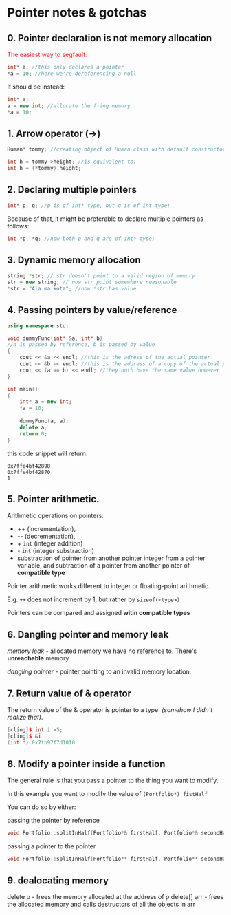 # Pointer notes & gotchas

## 0. Pointer declaration is not memory allocation

<p style="color:red">The easiest way to segfault:</p>

```C++
int* a; //this only declares a pointer
*a = 10; //here we're dereferencing a null
```
It should be instead:

```C++
int* a;
a = new int; //allocate the f-ing memory
*a = 10;
```

## 1. Arrow operator (->)

```C++
Human* tommy; //creating object of Human class with default constructor

int h = tommy->height; //is equivalent to:
int h = (*tommy).height;
```

## 2. Declaring multiple pointers

```C++
int* p, q; //p is of int* type, but q is of int type!
```

Because of that, it might be preferable to declare multiple pointers as follows:

```C++
int *p, *q; //now both p and q are of int* type;
```

## 3. Dynamic memory allocation
```C++
string *str; // str doesn't point to a valid region of memory
str = new string; // now str point somewhere reasonable
*str = "Ala ma kota"; //now *str has value
```

## 4. Passing pointers by value/reference
```C++
using namespace std;

void dummyFunc(int* &a, int* b) 
//a is passed by reference, b is passed by value
{
    cout << &a << endl; //this is the adress of the actual pointer
    cout << &b << endl; //this is the address of a copy of the actual pointer 
    cout << (a == b) << endl; //they both have the same value however
}

int main()
{
    int* a = new int;
    *a = 10;
    
    dummyFunc(a, a);
    delete a;
    return 0;
}
```

this code snippet will return:

```
0x7ffe4bf42898
0x7ffe4bf42870
1
```

## 5. Pointer arithmetic.
Arithmetic operations on pointers:
- ++ (incrementation),
- -- (decrementation),
- \+ ```int``` (integer addition)
- \- ```int``` (integer substraction)
- substraction of pointer from another pointer
integer from a pointer variable, and subtraction of a pointer from another pointer of __compatible type__ 

Pointer arithmetic works different to integer or floating-point arithmetic.

E.g. ```++``` does not increment by 1, but rather by ```sizeof(<type>)```

Pointers can be compared and assigned __witin compatible types__

## 6. Dangling pointer and memory leak

_memory leak_ - allocated memory we have no reference to. There's __unreachable__ memory

_dangling pointer_ - pointer pointing to an invalid memory location.

## 7. Return value of & operator

The return value of the & operator is pointer to a type. _(somehow I didn't realize that)_.
 
```C++
[cling]$ int i =5;
[cling]$ &i
(int *) 0x7fb97f7d1010
```
## 8. Modify a pointer inside a function

The general rule is that you pass a pointer to the thing you want to modify.

In this example you want to modify the value of ```(Portfolio*) fistHalf```

You can do so by either:

passing the pointer by reference
```C++
void Portfolio::splitInHalf(Portfolio*& firstHalf, Portfolio*& secondHalf)
```

passing a pointer to the pointer
```C++
void Portfolio::splitInHalf(Portfolio** firstHalf, Portfolio** secondHalf)
```

## 9. dealocating memory
delete p - frees the memory allocated at the address of p
delete[] arr - frees the allocated memory and calls destructors of all the objects in arr